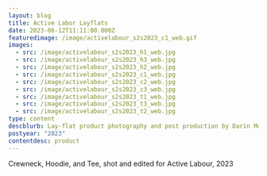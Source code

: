 ```yaml
---
layout: blog
title: Active Labor Layflats
date: 2023-06-12T11:11:00.000Z
featuredimage: /image/activelabour_s2s2023_c1_web.gif
images:
  - src: /image/activelabour_s2s2023_h1_web.jpg
  - src: /image/activelabour_s2s2023_h3_web.jpg
  - src: /image/activelabour_s2s2023_h2_web.jpg
  - src: /image/activelabour_s2s2023_c1_web.jpg
  - src: /image/activelabour_s2s2023_c2_web.jpg
  - src: /image/activelabour_s2s2023_c3_web.jpg
  - src: /image/activelabour_s2s2023_t1_web.jpg
  - src: /image/activelabour_s2s2023_t3_web.jpg
  - src: /image/activelabour_s2s2023_t2_web.jpg
type: content
descblurb: Lay-flat product photography and post production by Darin Morrison-Beer
postyear: "2023"
contentdesc: product
---
```

Crewneck, Hoodie, and Tee, shot and edited for Active Labour, 2023
